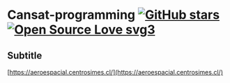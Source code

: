 # Cansat-programming [![GitHub stars](https://img.shields.io/github/stars/Naereen/StrapDown.js.svg?style=social&label=Star&maxAge=2592000)](https://GitHub.com/Cxrloskenobi/CanSat-programming/) [![Open Source Love svg3](https://badges.frapsoft.com/os/v3/open-source.svg?v=103)](https://github.com/ellerbrock/open-source-badges/)

## Subtitle

[https://aeroespacial.centrosimes.cl/](https://aeroespacial.centrosimes.cl/)
